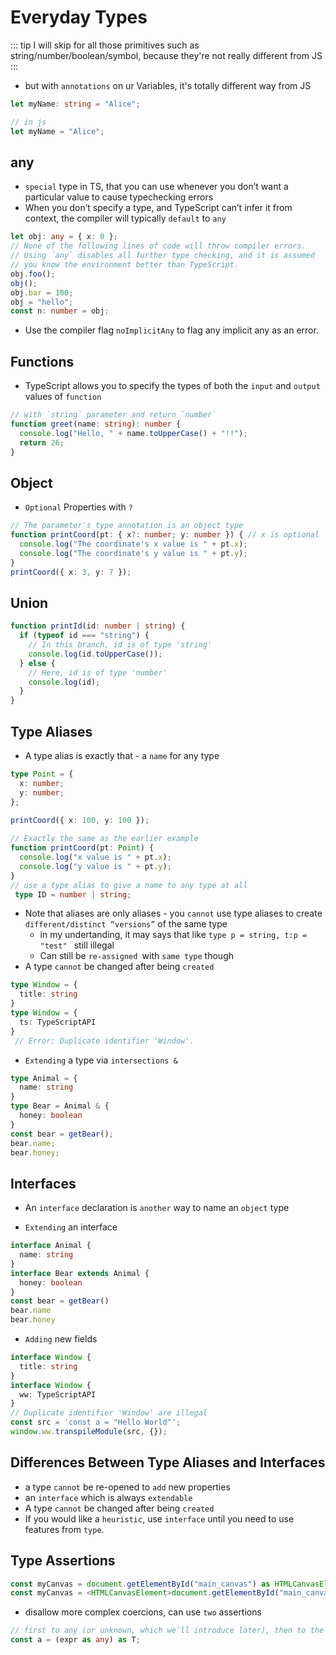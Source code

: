 # Everyday Types

::: tip
I will skip for all those primitives such as string/number/boolean/symbol, because they're not really different from JS
:::
- but with `annotations` on ur Variables, it's totally different way from JS
``` ts
let myName: string = "Alice";

// in js
let myName = "Alice";
```
## any
- `special` type in TS, that you can use whenever you don’t want a particular value to cause typechecking errors
- When you don’t specify a type, and TypeScript can’t infer it from context, the compiler will typically `default` to `any`
``` ts
let obj: any = { x: 0 };
// None of the following lines of code will throw compiler errors.
// Using `any` disables all further type checking, and it is assumed 
// you know the environment better than TypeScript.
obj.foo();
obj();
obj.bar = 100;
obj = "hello";
const n: number = obj;
```
- Use the compiler flag `noImplicitAny` to flag any implicit any as an error.

## Functions
- TypeScript allows you to specify the types of both the `input` and `output` values of `function`
``` ts
// with `string` parameter and return `number`
function greet(name: string): number {
  console.log("Hello, " + name.toUpperCase() + "!!");
  return 26;
}
```
## Object 
- `Optional` Properties with `?`
``` ts
// The parameter's type annotation is an object type
function printCoord(pt: { x?: number; y: number }) { // x is optional
  console.log("The coordinate's x value is " + pt.x);
  console.log("The coordinate's y value is " + pt.y);
}
printCoord({ x: 3, y: 7 });
```

## Union
``` ts
function printId(id: number | string) {
  if (typeof id === "string") {
    // In this branch, id is of type 'string'
    console.log(id.toUpperCase());
  } else {
    // Here, id is of type 'number'
    console.log(id);
  }
}
```

## Type Aliases
- A type alias is exactly that - a `name` for any type
``` ts
type Point = {
  x: number;
  y: number;
};

printCoord({ x: 100, y: 100 });
 
// Exactly the same as the earlier example
function printCoord(pt: Point) {
  console.log("x value is " + pt.x);
  console.log("y value is " + pt.y);
}
// use a type alias to give a name to any type at all
 type ID = number | string;
```
- Note that aliases are only aliases - you `cannot` use type aliases to create `different/distinct “versions”` of the same type
  - in my undertanding, it may says that like `type p = string, t:p = "test" ` still illegal
  - Can still be `re-assigned `with `same type` though
- A type `cannot` be changed after being `created`
``` ts
type Window = {
  title: string
}
type Window = {
  ts: TypeScriptAPI
}
 // Error: Duplicate identifier 'Window'.

```
- `Extending` a type via `intersections &`
``` ts
type Animal = {
  name: string
}
type Bear = Animal & { 
  honey: boolean 
}
const bear = getBear();
bear.name;
bear.honey;
```

## Interfaces
- An `interface` declaration is `another` way to name an `object` type

- `Extending` an interface
``` ts
interface Animal {
  name: string
}
interface Bear extends Animal {
  honey: boolean
}
const bear = getBear() 
bear.name
bear.honey
``` 
- `Adding` new fields
``` ts
interface Window {
  title: string
}
interface Window {
  ww: TypeScriptAPI
}
// Duplicate identifier 'Window' are illegal
const src = 'const a = "Hello World"';
window.ww.transpileModule(src, {});
```
## Differences Between Type Aliases and Interfaces
- a type `cannot` be re-opened to `add` new properties 
- an `interface` which is always `extendable`
- A type `cannot` be changed after being `created`
- If you would like a `heuristic`, use `interface` until you need to use features from `type`.

## Type Assertions
``` ts
const myCanvas = document.getElementById("main_canvas") as HTMLCanvasElement;
const myCanvas = <HTMLCanvasElement>document.getElementById("main_canvas");
```
- disallow more complex coercions, can use `two` assertions
```ts
// first to any (or unknown, which we’ll introduce later), then to the desired type
const a = (expr as any) as T;
```
